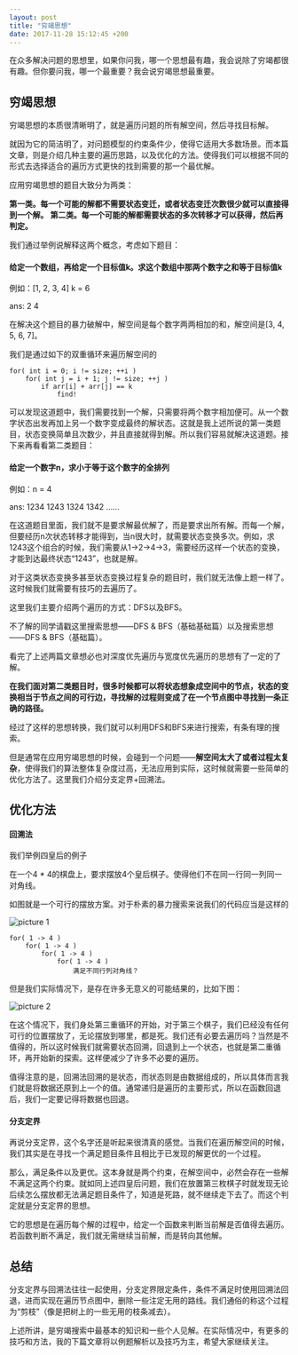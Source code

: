 ```yaml
---
layout: post
title: "穷竭思想"
date: 2017-11-28 15:12:45 +200
---
```


在众多解决问题的思想里，如果你问我，哪一个思想最有趣，我会说除了穷竭都很有趣。但你要问我，哪一个最重要？我会说穷竭思想最重要。

## 穷竭思想

穷竭思想的本质很清晰明了，就是遍历问题的所有解空间，然后寻找目标解。

就因为它的简洁明了，对问题模型的约束条件少，使得它适用大多数场景。而本篇文章，则是介绍几种主要的遍历思路，以及优化的方法。使得我们可以根据不同的形式去选择适合的遍历方式更快的找到需要的那一个最优解。

应用穷竭思想的题目大致分为两类：

**第一类。每一个可能的解都不需要状态变迁，或者状态变迁次数很少就可以直接得到一个解。**
**第二类。每一个可能的解都需要状态的多次转移才可以获得，然后再判定。**

我们通过举例说解释这两个概念，考虑如下题目：

#### 给定一个数组，再给定一个目标值k。求这个数组中那两个数字之和等于目标值k

例如：[1, 2, 3, 4] k = 6

ans: 2 4

在解决这个题目的暴力破解中，解空间是每个数字两两相加的和，解空间是[3, 4, 5, 6, 7]。

我们是通过如下的双重循环来遍历解空间的

```
for( int i = 0; i != size; ++i )
    for( int j = i + 1; j != size; ++j )
        if arr[i] + arr[j] == k
            find!
```

可以发现这道题中，我们需要找到一个解，只需要将两个数字相加便可。从一个数字状态出发再加上另一个数字变成最终的解状态。这就是我上述所说的第一类题目，状态变换简单且次数少，并且直接就得到解。所以我们容易就解决这道题。接下来再看看第二类题目：

#### 给定一个数字n，求小于等于这个数字的全排列

例如：n = 4

ans: 1234 1243 1324 1342 ……

在这道题目里面，我们就不是要求解最优解了，而是要求出所有解。而每一个解，但要经历n次状态转移才能得到，当n很大时，就需要状态变换多次。例如，求1243这个组合的时候，我们需要从1->2->4->3，需要经历这样一个状态的变换，才能到达最终状态“1243”，也就是解。

对于这类状态变换多甚至状态变换过程复杂的题目时，我们就无法像上题一样了。这时候我们就需要有技巧的去遍历了。

这里我们主要介绍两个遍历的方式：DFS以及BFS。

不了解的同学请戳这里搜索思想——DFS & BFS（基础基础篇）以及搜索思想——DFS & BFS（基础篇）。

看完了上述两篇文章想必也对深度优先遍历与宽度优先遍历的思想有了一定的了解。

**在我们面对第二类题目时，很多时候都可以将状态想象成空间中的节点，状态的变换相当于节点之间的可行边，寻找解的过程则变成了在一个节点图中寻找到一条正确的路径。**

经过了这样的思想转换，我们就可以利用DFS和BFS来进行搜索，有条有理的搜索。

但是通常在应用穷竭思想的时候，会碰到一个问题——**解空间太大了或者过程太复杂**，使得我们的算法整体复杂度过高，无法应用到实际，这时候就需要一些简单的优化方法了。这里我们介绍分支定界+回溯法。

## 优化方法

#### 回溯法

我们举例四皇后的例子

在一个4 * 4的棋盘上，要求摆放4个皇后棋子。使得他们不在同一行同一列同一对角线。

如图就是一个可行的摆放方案。对于朴素的暴力搜索来说我们的代码应当是这样的

![picture 1](https://pic3.zhimg.com/80/v2-f76179d7bd0ec27a6bd443d663be190f_hd.jpg)

```
for( 1 -> 4 )
    for( 1 -> 4 )
        for( 1 -> 4 )
            for( 1 -> 4 )
                满足不同行列对角线？
```

但是我们实际情况下，是存在许多无意义的可能结果的，比如下图：

![picture 2](https://pic1.zhimg.com/80/v2-8280f6b1fa01cb11d05a9dd43074f889_hd.jpg)

在这个情况下，我们身处第三重循环的开始，对于第三个棋子，我们已经没有任何可行的位置摆放了，无论摆放到哪里，都是死。我们还有必要去遍历吗？当然是不值得的，所以这时候我们就需要状态回溯，回退到上一个状态，也就是第二重循环，再开始新的探索。这样便减少了许多不必要的遍历。

值得注意的是，回溯法回溯的是状态，而状态则是由数据组成的，所以具体而言我们就是将数据还原到上一个的值。通常递归是遍历的主要形式，所以在函数回退后，我们一定要记得将数据也回退。

#### 分支定界

再说分支定界，这个名字还是听起来很清真的感觉。当我们在遍历解空间的时候，我们其实是在寻找一个满足题目条件且相比于已发现的解更优的一个过程。

那么，满足条件以及更优。这本身就是两个约束，在解空间中，必然会存在一些解不满足这两个约束。就如同上述四皇后问题，我们在放置第三枚棋子时就发现无论后续怎么摆放都无法满足题目条件了，知道是死路，就不继续走下去了。而这个判定就是分支定界的思想。

它的思想是在遍历每个解的过程中，给定一个函数来判断当前解是否值得去遍历。若函数判断不满足，我们就无需继续当前解，而是转向其他解。

## 总结

分支定界与回溯法往往一起使用，分支定界限定条件，条件不满足时使用回溯法回退，进而实现在遍历节点图中，删除一些注定无用的路线。我们通俗的称这个过程为“剪枝”（像是把树上的一些无用的枝条减去）。

上述所讲，是穷竭搜索中最基本的知识和一些个人见解。在实际情况中，有更多的技巧和方法，我的下篇文章将以例题解析以及技巧为主，希望大家继续关注。